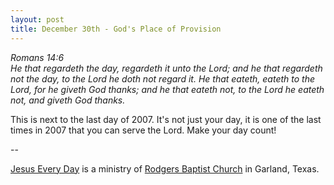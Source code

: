 ```yaml
---
layout: post
title: December 30th - God's Place of Provision
---
```


_Romans 14:6  
He that regardeth the day, regardeth it unto the Lord; and he that
regardeth not the day, to the Lord he doth not regard it. He that
eateth, eateth to the Lord, for he giveth God thanks; and he that
eateth not, to the Lord he eateth not, and giveth God thanks._

This is next to the last day of 2007. It's not just your day, it is
one of the last times in 2007 that you can serve the Lord. Make your
day count!

 --

<a href=http://jesuseveryday.net>Jesus Every Day</a> is a ministry of <a href=http://rodgersbaptist.net>Rodgers Baptist Church</a> in Garland, Texas.
